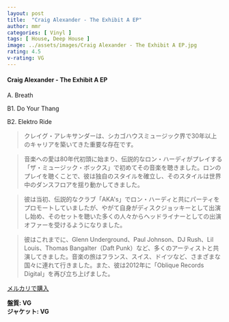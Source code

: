 ```yaml
---
layout: post
title:  "Craig Alexander - The Exhibit A EP"
author: mmr
categories: [ Vinyl ]
tags: [ House, Deep House ]
image: ../assets/images/Craig Alexander - The Exhibit A EP.jpg
rating: 4.5
v-rating: VG
---
```


#### Craig Alexander - The Exhibit A EP

A. Breath

B1. Do Your Thang

B2. Elektro Ride

> クレイグ・アレキサンダーは、シカゴハウスミュージック界で30年以上のキャリアを築いてきた重要な存在です。

> 音楽への愛は80年代初頭に始まり、伝説的なロン・ハーディがプレイする「ザ・ミュージック・ボックス」で初めてその音楽を聴きました。ロンのプレイを聴くことで、彼は独自のスタイルを確立し、そのスタイルは世界中のダンスフロアを揺り動かしてきました。

> 彼は当初、伝説的なクラブ「AKA's」でロン・ハーディと共にパーティをプロモートしていましたが、やがて自身がディスクジョッキーとして出演し始め、そのセットを聴いた多くの人々からヘッドライナーとしての出演オファーを受けるようになりました。

> 彼はこれまでに、Glenn Underground、Paul Johnson、DJ Rush、Lil Louis、Thomas Bangalter（Daft Punk）など、多くのアーティストと共演してきました。音楽の旅はフランス、スイス、ドイツなど、さまざまな国々に連れて行きました。また、彼は2012年に「Oblique Records Digital」を再び立ち上げました。


[メルカリで購入](https://jp.mercari.com/item/m76924135596)

<div class="mt-4 mb-4 d-flex align-items-center">
<strong class="mr-1">盤質: VG</strong>
</div>
<div class="mt-4 mb-4 d-flex align-items-center">
<strong class="mr-1">ジャケット: VG</strong>
</div>
